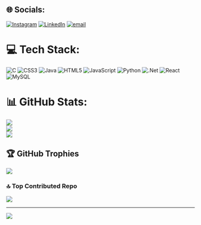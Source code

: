
## 🌐 Socials:
[![Instagram](https://img.shields.io/badge/Instagram-%23E4405F.svg?logo=Instagram&logoColor=white)](https://instagram.com/bhaumik_19_4) [![LinkedIn](https://img.shields.io/badge/LinkedIn-%230077B5.svg?logo=linkedin&logoColor=white)](https://linkedin.com/in/bhaumikprajapati194) [![email](https://img.shields.io/badge/Email-D14836?logo=gmail&logoColor=white)](mailto:bhaumikprajapati1946@gmail.com) 

# 💻 Tech Stack:
![C](https://img.shields.io/badge/c-%2300599C.svg?style=for-the-badge&logo=c&logoColor=white) ![CSS3](https://img.shields.io/badge/css3-%231572B6.svg?style=for-the-badge&logo=css3&logoColor=white) ![Java](https://img.shields.io/badge/java-%23ED8B00.svg?style=for-the-badge&logo=openjdk&logoColor=white) ![HTML5](https://img.shields.io/badge/html5-%23E34F26.svg?style=for-the-badge&logo=html5&logoColor=white) ![JavaScript](https://img.shields.io/badge/javascript-%23323330.svg?style=for-the-badge&logo=javascript&logoColor=%23F7DF1E) ![Python](https://img.shields.io/badge/python-3670A0?style=for-the-badge&logo=python&logoColor=ffdd54) ![.Net](https://img.shields.io/badge/.NET-5C2D91?style=for-the-badge&logo=.net&logoColor=white) ![React](https://img.shields.io/badge/react-%2320232a.svg?style=for-the-badge&logo=react&logoColor=%2361DAFB) ![MySQL](https://img.shields.io/badge/mysql-4479A1.svg?style=for-the-badge&logo=mysql&logoColor=white)
# 📊 GitHub Stats:
![](https://github-readme-stats.vercel.app/api?username=bhaumikprajapati&theme=dark&hide_border=false&include_all_commits=true&count_private=true)<br/>
![](https://nirzak-streak-stats.vercel.app/?user=bhaumikprajapati&theme=dark&hide_border=false)<br/>
![](https://github-readme-stats.vercel.app/api/top-langs/?username=bhaumikprajapati&theme=dark&hide_border=false&include_all_commits=true&count_private=true&layout=compact)

## 🏆 GitHub Trophies
![](https://github-profile-trophy.vercel.app/?username=bhaumikprajapati&theme=radical&no-frame=false&no-bg=true&margin-w=4)

### 🔝 Top Contributed Repo
![](https://github-contributor-stats.vercel.app/api?username=bhaumikprajapati&limit=5&theme=dark&combine_all_yearly_contributions=true)

---
[![](https://visitcount.itsvg.in/api?id=bhaumikprajapati&icon=0&color=0)](https://visitcount.itsvg.in)

<!-- Proudly created with GPRM ( https://gprm.itsvg.in ) -->
